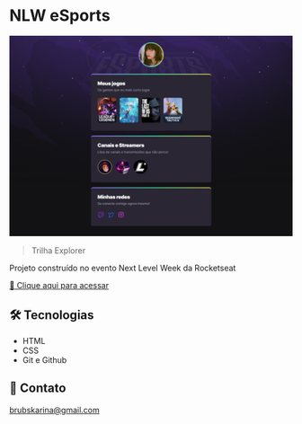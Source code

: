 # NLW eSports

![preview](./.github/preview.png)

> Trilha Explorer

Projeto construído no evento Next Level Week da Rocketseat

[🔗 Clique aqui para acessar](https://brunakarina.github.io./nlw-esports-explorer/)


## 🛠 Tecnologias

- HTML
- CSS
- Git e Github

## 💚 Contato

brubskarina@gmail.com
